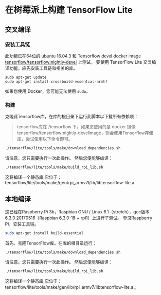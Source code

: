 # 在树莓派上构建 TensorFlow Lite
## 交叉编译
### 安装工具链
此功能已在64位的 ubuntu 16.04.3 和 Tensorflow devel docker image [tensorflow/tensorflow:nightly-devel](https://hub.docker.com/r/tensorflow/tensorflow/tags/) 上测试。
要使用 TensorFlow Lite 交叉编译功能，应先安装工具链和相关的库。
```
sudo apt-get update
sudo apt-get install crossbuild-essential-armhf
```
如果您使用 Docker，您可能无法使用 `sudo`。
### 构建
克隆此Tensorflow库，在库的根目录下运行此脚本以下载所有依赖项：
> tensorflow库在 /tensorflow 下。如果您使用的是 docker 镜像 tensorflow/tensorflow:nightly-develimage，则会使用Tensorflow存储库，尝试使用以下命令即可。
```bash
./tensorflow/lite/tools/make/download_dependencies.sh
```
请注意，您只需要执行一次此操作。
然后您便能够编译：
```bash
./tensorflow/lite/tools/make/build_rpi_lib.sh
```
这将编译一个静态库,它位于：
tensorflow/lite/tools/make/gen/rpi_armv7l/lib/libtensorflow-lite.a.
## 本地编译
这已经在Raspberry Pi 3b，Raspbian GNU / Linux 9.1（stretch），gcc版本6.3.0 20170516（Raspbian 6.3.0-18 + rpi1）上进行了测试。
登录Raspberry Pi，安装工具链。
```bash
sudo apt-get install build-essential
```
首先，克隆TensorFlow库。在库的根目录运行：
```bash
./tensorflow/lite/tools/make/download_dependencies.sh
```
请注意，您只需要执行一次此操作。
然后您便能够编译：
```bash
./tensorflow/lite/tools/make/build_rpi_lib.sh
```
这将编译一个静态库,它位于：
tensorflow/lite/tools/make/gen/lib/rpi_armv7/libtensorflow-lite.a 。
